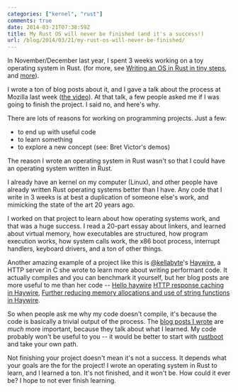 ```yaml
---
categories: ["kernel", "rust"]
comments: true
date: 2014-03-21T07:38:59Z
title: My Rust OS will never be finished (and it's a success!)
url: /blog/2014/03/21/my-rust-os-will-never-be-finished/
---
```


In November/December last year, I spent 3 weeks working on a toy
operating system in Rust. (for more, see
[Writing an OS in Rust in tiny steps](http://jvns.ca/blog/2014/03/12/the-rust-os-story/),
and [more](http://jvns.ca/blog/categories/kernel/)).

I wrote a ton of blog posts about it, and I gave a talk about the
process at Mozilla last week
([the video](https://air.mozilla.org/rust-meetup-march-2014/)). At
that talk, a few people asked me if I was going to finish the project.
I said no, and here's why.

There are lots of reasons for working on programming projects. Just a
few:

- to end up with useful code
- to learn something
- to explore a new concept (see: Bret Victor's demos)

The reason I wrote an operating system in Rust wasn't so that I could
have an operating system written in Rust. 
<!--more-->
I already have an kernel on
my computer (Linux), and other people have already written Rust
operating systems better than I have. Any code that I write in 3 weeks
is at best a duplication of someone else's work, and mimicking
the state of the art 20 years ago.

I worked on that project to learn about how operating systems work,
and that was a huge success. I read a 20-part essay about linkers, and
learned about virtual memory, how executables are structured, how
program execution works, how system calls work, the x86 boot process,
interrupt handlers, keyboard drivers, and a ton of other things.

Another amazing example of a project like this is
[@kellabyte](http://twitter.com/kellabyte)'s
[Haywire](https://github.com/kellabyte/Haywire), a HTTP server in C
she wrote to learn more about writing performant code. It actually
compiles and you can benchmark it yourself, but her blog posts are
more useful to me than her code --
[Hello haywire](http://kellabyte.com/2013/08/16/hello-haywire/)
[HTTP response caching in Haywire](http://kellabyte.com/2013/08/20/http-response-caching-in-haywire/),
[Further reducing memory allocations and use of string functions in Haywire](http://kellabyte.com/2013/08/22/further-reducing-memory-allocations-and-use-of-string-functions-in-haywire/).

So when people ask me why my code doesn't compile, it's because the
code is basically a trivial output of the process. The
[blog posts I wrote](http://jvns.ca/blog/categories/kernel/) are
*much* more important, because they talk about what I learned. My code
probably won't be useful to you -- it would be better to start with
[rustboot](https://github.com/charliesome/rustboot) and take your own
path.

Not finishing your project doesn't mean it's not a success. It depends
what your goals are the for the project! I wrote an operating system
in Rust to learn, and I learned a ton. It's not finished, and it won't
be. How could it ever be? I hope to not ever finish learning.
